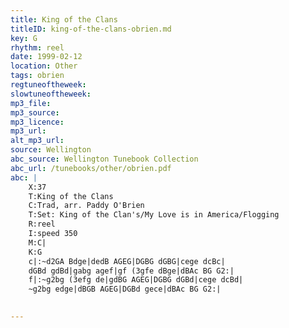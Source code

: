 ```yaml
---
title: King of the Clans
titleID: king-of-the-clans-obrien.md
key: G
rhythm: reel
date: 1999-02-12
location: Other
tags: obrien
regtuneoftheweek:
slowtuneoftheweek:
mp3_file:
mp3_source:
mp3_licence:
mp3_url:
alt_mp3_url:
source: Wellington
abc_source: Wellington Tunebook Collection
abc_url: /tunebooks/other/obrien.pdf
abc: |
    X:37
    T:King of the Clans
    C:Trad, arr. Paddy O'Brien
    T:Set: King of the Clan's/My Love is in America/Flogging
    R:reel
    I:speed 350
    M:C|
    K:G
    c|:~d2GA Bdge|dedB AGEG|DGBG dGBG|cege dcBc|
    dGBd gdBd|gabg agef|gf (3gfe dBge|dBAc BG G2:|
    f|:~g2bg (3efg de|gdBG AGEG|DGBG dGBd|cege dcBd|
    ~g2bg edge|dBGB AGEG|DGBd gece|dBAc BG G2:|
    

---
```

